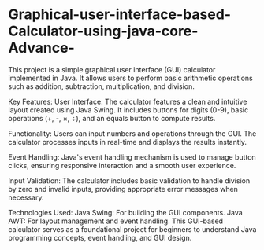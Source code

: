 # Graphical-user-interface-based-Calculator-using-java-core-Advance-
This project is a simple graphical user interface (GUI) calculator implemented in Java. It allows users to perform basic arithmetic operations such as addition, subtraction, multiplication, and division.

Key Features:
User Interface: The calculator features a clean and intuitive layout created using Java Swing. It includes buttons for digits (0-9), basic operations (+, -, ×, ÷), and an equals button to compute results.

Functionality: Users can input numbers and operations through the GUI. The calculator processes inputs in real-time and displays the results instantly.

Event Handling: Java's event handling mechanism is used to manage button clicks, ensuring responsive interaction and a smooth user experience.

Input Validation: The calculator includes basic validation to handle division by zero and invalid inputs, providing appropriate error messages when necessary.

Technologies Used:
Java Swing: For building the GUI components.
Java AWT: For layout management and event handling.
This GUI-based calculator serves as a foundational project for beginners to understand Java programming concepts, event handling, and GUI design.

